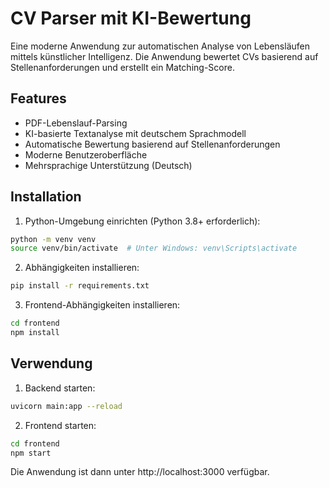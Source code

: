 # CV Parser mit KI-Bewertung

Eine moderne Anwendung zur automatischen Analyse von Lebensläufen mittels künstlicher Intelligenz. Die Anwendung bewertet CVs basierend auf Stellenanforderungen und erstellt ein Matching-Score.

## Features

- PDF-Lebenslauf-Parsing
- KI-basierte Textanalyse mit deutschem Sprachmodell
- Automatische Bewertung basierend auf Stellenanforderungen
- Moderne Benutzeroberfläche
- Mehrsprachige Unterstützung (Deutsch)

## Installation

1. Python-Umgebung einrichten (Python 3.8+ erforderlich):
```bash
python -m venv venv
source venv/bin/activate  # Unter Windows: venv\Scripts\activate
```

2. Abhängigkeiten installieren:
```bash
pip install -r requirements.txt
```

3. Frontend-Abhängigkeiten installieren:
```bash
cd frontend
npm install
```

## Verwendung

1. Backend starten:
```bash
uvicorn main:app --reload
```

2. Frontend starten:
```bash
cd frontend
npm start
```

Die Anwendung ist dann unter http://localhost:3000 verfügbar. 